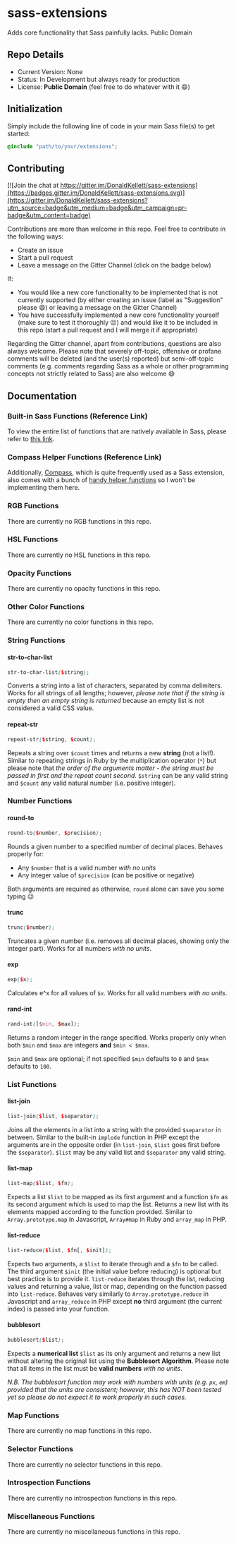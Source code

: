 # sass-extensions

Adds core functionality that Sass painfully lacks.  Public Domain

## Repo Details

- Current Version: None
- Status: In Development but always ready for production
- License: **Public Domain** (feel free to do whatever with it :smile:)

## Initialization

Simply include the following line of code in your main Sass file(s) to get started:

```scss
@include "path/to/your/extensions";
```

## Contributing

[![Join the chat at https://gitter.im/DonaldKellett/sass-extensions](https://badges.gitter.im/DonaldKellett/sass-extensions.svg)](https://gitter.im/DonaldKellett/sass-extensions?utm_source=badge&utm_medium=badge&utm_campaign=pr-badge&utm_content=badge)

Contributions are more than welcome in this repo.  Feel free to contribute in the following ways:

 - Create an issue
 - Start a pull request
 - Leave a message on the Gitter Channel (click on the badge below)

If:

 - You would like a new core functionality to be implemented that is not currently supported (by either creating an issue (label as "Suggestion" please :smile:) or leaving a message on the Gitter Channel)
 - You have successfully implemented a new core functionality yourself (make sure to test it thoroughly :wink:) and would like it to be included in this repo (start a pull request and I will merge it if appropriate)

Regarding the Gitter channel, apart from contributions, questions are also always welcome.  Please note that severely off-topic, offensive or profane comments will be deleted (and the user(s) reported) but semi-off-topic comments (e.g. comments regarding Sass as a whole or other programming concepts not strictly related to Sass) are also welcome :smile:

## Documentation

### Built-in Sass Functions (Reference Link)

To view the entire list of functions that are natively available in Sass, please refer to [this link](http://sass-lang.com/documentation/Sass/Script/Functions.html).

### Compass Helper Functions (Reference Link)

Additionally, [Compass](http://compass-style.org), which is quite frequently used as a Sass extension, also comes with a bunch of [handy helper functions](http://compass-style.org/reference/compass/helpers/) so I won't be implementing them here.

### RGB Functions

There are currently no RGB functions in this repo.

### HSL Functions

There are currently no HSL functions in this repo.

### Opacity Functions

There are currently no opacity functions in this repo.

### Other Color Functions

There are currently no color functions in this repo.

### String Functions

#### str-to-char-list

```scss
str-to-char-list($string);
```

Converts a string into a list of characters, separated by comma delimiters.  Works for all strings of all lengths; however, *please note that if the string is empty then an empty string is returned* because an empty list is not considered a valid CSS value.

#### repeat-str

```scss
repeat-str($string, $count);
```

Repeats a string over `$count` times and returns a new **string** (not a list!).  Similar to repeating strings in Ruby by the multiplication operator (`*`) but please note that *the order of the arguments matter - the string must be passed in first and the repeat count second*.  `$string` can be any valid string and `$count` any valid natural number (i.e. positive integer).

### Number Functions

#### round-to

```scss
round-to($number, $precision);
```

Rounds a given number to a specified number of decimal places.  Behaves properly for:

- Any `$number` that is a valid number *with no units*
- Any integer value of `$precision` (can be positive or negative)

Both arguments are required as otherwise, `round` alone can save you some typing :wink:

#### trunc

```scss
trunc($number);
```

Truncates a given number (i.e. removes all decimal places, showing only the integer part).  Works for all numbers *with no units*.

#### exp

```scss
exp($x);
```

Calculates e^x for all values of `$x`.  Works for all valid numbers *with no units*.

#### rand-int

```scss
rand-int([$min, $max]);
```

Returns a random integer in the range specified.  Works properly only when both `$min` and `$max` are integers **and** `$min < $max`.

`$min` and `$max` are optional; if not specified `$min` defaults to `0` and `$max` defaults to `100`.

### List Functions

#### list-join

```scss
list-join($list, $separator);
```

Joins all the elements in a list into a string with the provided `$separator` in between.  Similar to the built-in `implode` function in PHP except the arguments are in the opposite order (in `list-join`, `$list` goes first before the `$separator`).  `$list` may be any valid list and `$separator` any valid string.

#### list-map

```scss
list-map($list, $fn);
```

Expects a list `$list` to be mapped as its first argument and a function `$fn` as its second argument which is used to map the list.  Returns a new list with its elements mapped according to the function provided.  Similar to `Array.prototype.map` in Javascript, `Array#map` in Ruby and `array_map` in PHP.

#### list-reduce

```scss
list-reduce($list, $fn[, $init]);
```

Expects two arguments, a `$list` to iterate through and a `$fn` to be called.  The third argument `$init` (the initial value before reducing) is optional but best practice is to provide it.  `list-reduce` iterates through the list, reducing values and returning a value, list or map, depending on the function passed into `list-reduce`.  Behaves very similarly to `Array.prototype.reduce` in Javascript and `array_reduce` in PHP except **no** third argument (the current index) is passed into your function.

#### bubblesort

```scss
bubblesort($list);
```

Expects a **numerical list** `$list` as its only argument and returns a new list without altering the original list using the **Bubblesort Algorithm**.  Please note that all items in the list must be **valid numbers** *with no units*.

*N.B. The bubblesort function may work with numbers with units (e.g. `px`, `em`) provided that the units are consistent; however, this has NOT been tested yet so please do not expect it to work properly in such cases.*

### Map Functions

There are currently no map functions in this repo.

### Selector Functions

There are currently no selector functions in this repo.

### Introspection Functions

There are currently no introspection functions in this repo.

### Miscellaneous Functions

There are currently no miscellaneous functions in this repo.
